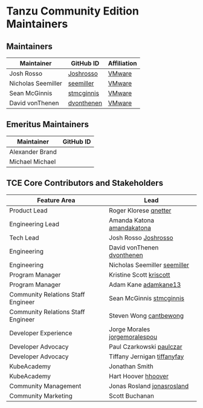 # Tanzu Community Edition Maintainers

## Maintainers
| Maintainer | GitHub ID | Affiliation |
|------------|-----------|-------------|
|Josh Rosso | [Joshrosso](https://github.com/joshrosso) | [VMware](https://www.github.com/vmware/) |
|Nicholas Seemiller | [seemiller](https://github.com/seemiller) | [VMware](https://www.github.com/vmware/) |
|Sean McGinnis | [stmcginnis](https://github.com/stmcginnis) | [VMware](https://www.github.com/vmware/) |
|David vonThenen | [dvonthenen](https://github.com/dvonthenen) | [VMware](https://www.github.com/vmware/) |

## Emeritus Maintainers
| Maintainer | GitHub ID |
|------------|-----------|
| Alexander Brand | 
| Michael Michael |

## TCE Core Contributors and Stakeholders
| Feature Area | Lead |
|--------------|------|
| Product Lead | Roger Klorese [qnetter](https://github.com/qnetter) |
|Engineering Lead | Amanda Katona [amandakatona](https://github.com/amandakatona) |
|Tech Lead | Josh Rosso [Joshrosso](https://github.com/joshrosso) |
| Engineering | David vonThenen  [dvonthenen](https://github.com/dvonthenen) |
| Engineering | Nicholas Seemiller [seemiller](https://github.com/seemiller) |
| Program Manager | Kristine Scott [kriscott](https://github.com/kriscott) |
| Program Manager | Adam Kane [adamkane13](https://github.com/adamkane13) |
| Community Relations Staff Engineer | Sean McGinnis [stmcginnis](https://github.com/stmcginnis) |
| Community Relations Staff Engineer | Steven Wong [cantbewong](https://github.com/cantbewong)|
| Developer Experience | Jorge Morales [jorgemoralespou](https://github.com/jorgemoralespou) |
| Developer Advocacy | Paul Czarkowski [paulczar](https://github.com/paulczar) |
| Developer Advocacy | Tiffany Jernigan [tiffanyfay](https://github.com/tiffanyfay) |
| KubeAcademy | Jonathan Smith |
| KubeAcademy | Hart Hoover [hhoover](https://github.com/hhoover) |
| Community Management | Jonas Rosland [jonasrosland](https://github.com/jonasrosland) |
| Community Marketing | Scott Buchanan |
